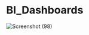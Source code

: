 # BI_Dashboards

![Screenshot (98)](https://user-images.githubusercontent.com/86601437/222871243-ece00325-31d5-4a8b-8131-115a2a551f20.png)
